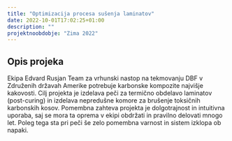 ```yaml
---
title: "Optimizacija procesa sušenja laminatov"
date: 2022-10-01T17:02:25+01:00
description: ""
projektnoobdobje: "Zima 2022"
---
```

## Opis projeka
Ekipa Edvard Rusjan Team za vrhunski nastop na tekmovanju DBF v Združenih državah Amerike potrebuje karbonske kompozite najvišje kakovosti. Cilj projekta je izdelava peči za termično obdelavo laminatov (post-curing) in izdelava nepredušne komore za brušenje toksičnih karbonskih kosov. Pomembna zahteva projekta je dolgotrajnost in intuitivna uporaba, saj se mora ta oprema v ekipi obdržati in pravilno delovati mnogo let. Poleg tega sta pri peči še zelo pomembna varnost in sistem izklopa ob napaki.